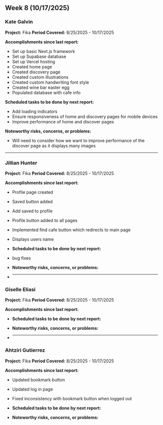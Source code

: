 ## Week 8 (10/17/2025)

### Kate Galvin

**Project:** Fika
**Period Covered:** 8/25/2025 - 10/17/2025

**Accomplishments since last report:**

- Set up basic Next.js framework
- Set up Supabase database
- Set up Vercel hosting
- Created home page
- Created discovery page
- Created custom illustrations
- Created custom handwriting font style
- Created wine bar easter egg
- Populated database with cafe info

**Scheduled tasks to be done by next report:**

- Add loading indicators
- Ensure responsiveness of home and discovery pages for mobile devices
- Improve performance of home and discover pages

**Noteworthy risks, concerns, or problems:**

- Will need to consider how we want to improve performance of the discover page as it displays many images

---

### Jillian Hunter

**Project:** Fika
**Period Covered:** 8/25/2025 - 10/17/2025

**Accomplishments since last report:**
- Profile page created 
- Saved button added
- Add saved to profile
- Profile button added to all pages 
- Implemented find cafe button which redirects to main page 
- Displays users name 
- **Scheduled tasks to be done by next report:**
- bug fixes 
- **Noteworthy risks, concerns, or problems:**

- ***

### Giselle Eliasi

**Project:** Fika
**Period Covered:** 8/25/2025 - 10/17/2025

**Accomplishments since last report:**

- **Scheduled tasks to be done by next report:**

- **Noteworthy risks, concerns, or problems:**

- ***

### Ahtziri Gutierrez

**Project:** Fika
**Period Covered:** 8/25/2025 - 10/17/2025

**Accomplishments since last report:**

- Updated bookmark button
- Updated log in page
- Fixed inconsistency with bookmark button when logged out

- **Scheduled tasks to be done by next report:**

- **Noteworthy risks, concerns, or problems:**
